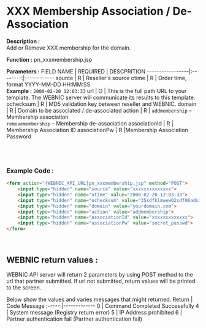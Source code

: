 # XXX Membership Association / De-Association

**Description :** <br> 
Add or Remove XXX membership for the domain.

**Function :** pn_xxxmembership.jsp

**Parameters :** 
FIELD NAME | REQUIRED | DESCPRITION
-----------------|:--------:|------------
source | R | Reseller's source
otime | R | Order time, format YYYY-MM-DD HH:MM:SS <br> **Example :** `2000-02-20 12:03:33`
url | O | This is the full path URL to your template. The WEBNIC server will communicate its results to this template.
ochecksum | R | MD5 validation key between reseller and WEBNIC.
domain | R | Domain to be associated / de-associated
action | R | `addmembership` – Membership association <br> `removemembership` – Membership de-association
associationId | R | Membership Association ID
associationPw | R |Membership Association Password

<br><br>

### Example Code :

```HTML
<form action="{WEBNIC_API_URL}pn_xxxmembership.jsp" method="POST"> 
    <input type="hidden" name="source" value="xxxxxxxxxxxxxx"> 
    <input type="hidden" name="otime" value="2000-02-20 12:03:33"> 
    <input type="hidden" name="ochecksum" value="35sdfklmwew02sdf06ads1asd3"> 
    <input type="hidden" name="domain" value="yourdomain.com">
    <input type="hidden" name="action" value="addmembership">
    <input type="hidden" name="associationId" value="xxxxxxxxxxxxx">
    <input type="hidden" name="associationPw" value="secret_passwd">
</form>
```

<br>

WEBNIC return values :
-----
WEBNIC API server will return 2 parameters by using POST method to the url that partner submitted. If url not submitted, return values will be printed to the screen.

Below show the values and varies messages that might returned.
Return | Code Message
:-----:|-------------
0 | Command Completed Successfully
4 | System message (Registry return error)
5 | IP Address prohibited
6 | Partner authentication fail (Partner authentication fail)